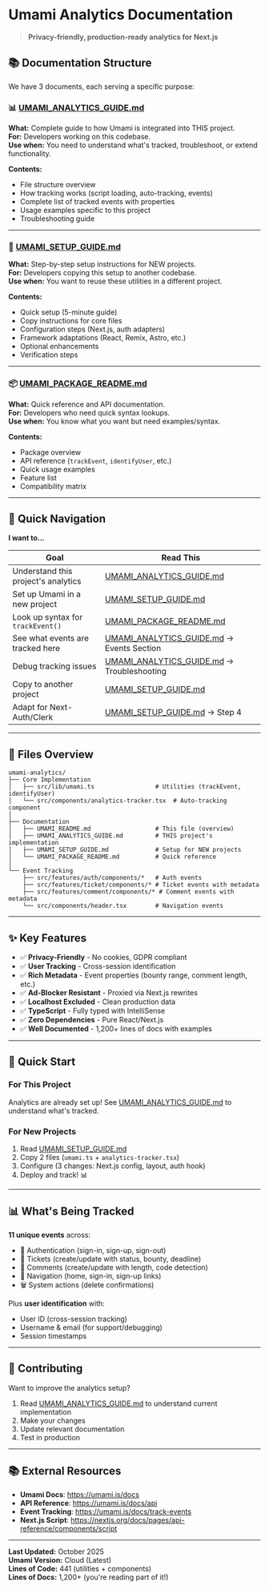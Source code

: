 # Umami Analytics Documentation

> **Privacy-friendly, production-ready analytics for Next.js**

## 📚 Documentation Structure

We have 3 documents, each serving a specific purpose:

### 📊 [UMAMI_ANALYTICS_GUIDE.md](./UMAMI_ANALYTICS_GUIDE.md)
**What:** Complete guide to how Umami is integrated into THIS project.  
**For:** Developers working on this codebase.  
**Use when:** You need to understand what's tracked, troubleshoot, or extend functionality.

**Contents:**
- File structure overview
- How tracking works (script loading, auto-tracking, events)
- Complete list of tracked events with properties
- Usage examples specific to this project
- Troubleshooting guide

---

### 🚀 [UMAMI_SETUP_GUIDE.md](./UMAMI_SETUP_GUIDE.md)
**What:** Step-by-step setup instructions for NEW projects.  
**For:** Developers copying this setup to another codebase.  
**Use when:** You want to reuse these utilities in a different project.

**Contents:**
- Quick setup (5-minute guide)
- Copy instructions for core files
- Configuration steps (Next.js, auth adapters)
- Framework adaptations (React, Remix, Astro, etc.)
- Optional enhancements
- Verification steps

---

### 📦 [UMAMI_PACKAGE_README.md](./UMAMI_PACKAGE_README.md)
**What:** Quick reference and API documentation.  
**For:** Developers who need quick syntax lookups.  
**Use when:** You know what you want but need examples/syntax.

**Contents:**
- Package overview
- API reference (`trackEvent`, `identifyUser`, etc.)
- Quick usage examples
- Feature list
- Compatibility matrix

---

## 🎯 Quick Navigation

**I want to...**

| Goal | Read This |
|------|-----------|
| Understand this project's analytics | [UMAMI_ANALYTICS_GUIDE.md](./UMAMI_ANALYTICS_GUIDE.md) |
| Set up Umami in a new project | [UMAMI_SETUP_GUIDE.md](./UMAMI_SETUP_GUIDE.md) |
| Look up syntax for `trackEvent()` | [UMAMI_PACKAGE_README.md](./UMAMI_PACKAGE_README.md) |
| See what events are tracked here | [UMAMI_ANALYTICS_GUIDE.md](./UMAMI_ANALYTICS_GUIDE.md) → Events Section |
| Debug tracking issues | [UMAMI_ANALYTICS_GUIDE.md](./UMAMI_ANALYTICS_GUIDE.md) → Troubleshooting |
| Copy to another project | [UMAMI_SETUP_GUIDE.md](./UMAMI_SETUP_GUIDE.md) |
| Adapt for Next-Auth/Clerk | [UMAMI_SETUP_GUIDE.md](./UMAMI_SETUP_GUIDE.md) → Step 4 |

---

## 📁 Files Overview

```
umami-analytics/
├── Core Implementation
│   ├── src/lib/umami.ts                 # Utilities (trackEvent, identifyUser)
│   └── src/components/analytics-tracker.tsx  # Auto-tracking component
│
├── Documentation
│   ├── UMAMI_README.md                  # This file (overview)
│   ├── UMAMI_ANALYTICS_GUIDE.md         # THIS project's implementation
│   ├── UMAMI_SETUP_GUIDE.md             # Setup for NEW projects
│   └── UMAMI_PACKAGE_README.md          # Quick reference
│
└── Event Tracking
    ├── src/features/auth/components/*   # Auth events
    ├── src/features/ticket/components/* # Ticket events with metadata
    ├── src/features/comment/components/* # Comment events with metadata
    └── src/components/header.tsx        # Navigation events
```

---

## ✨ Key Features

- ✅ **Privacy-Friendly** - No cookies, GDPR compliant
- ✅ **User Tracking** - Cross-session identification
- ✅ **Rich Metadata** - Event properties (bounty range, comment length, etc.)
- ✅ **Ad-Blocker Resistant** - Proxied via Next.js rewrites
- ✅ **Localhost Excluded** - Clean production data
- ✅ **TypeScript** - Fully typed with IntelliSense
- ✅ **Zero Dependencies** - Pure React/Next.js
- ✅ **Well Documented** - 1,200+ lines of docs with examples

---

## 🚀 Quick Start

### For This Project
Analytics are already set up! See [UMAMI_ANALYTICS_GUIDE.md](./UMAMI_ANALYTICS_GUIDE.md) to understand what's tracked.

### For New Projects
1. Read [UMAMI_SETUP_GUIDE.md](./UMAMI_SETUP_GUIDE.md)
2. Copy 2 files (`umami.ts` + `analytics-tracker.tsx`)
3. Configure (3 changes: Next.js config, layout, auth hook)
4. Deploy and track! 📊

---

## 📊 What's Being Tracked

**11 unique events** across:
- 🔐 Authentication (sign-in, sign-up, sign-out)
- 🎫 Tickets (create/update with status, bounty, deadline)
- 💬 Comments (create/update with length, code detection)
- 🧭 Navigation (home, sign-in, sign-up links)
- 🗑️ System actions (delete confirmations)

Plus **user identification** with:
- User ID (cross-session tracking)
- Username & email (for support/debugging)
- Session timestamps

---

## 🤝 Contributing

Want to improve the analytics setup?
1. Read [UMAMI_ANALYTICS_GUIDE.md](./UMAMI_ANALYTICS_GUIDE.md) to understand current implementation
2. Make your changes
3. Update relevant documentation
4. Test in production

---

## 📚 External Resources

- **Umami Docs**: https://umami.is/docs
- **API Reference**: https://umami.is/docs/api
- **Event Tracking**: https://umami.is/docs/track-events
- **Next.js Script**: https://nextjs.org/docs/pages/api-reference/components/script

---

**Last Updated:** October 2025  
**Umami Version:** Cloud (Latest)  
**Lines of Code:** 441 (utilities + components)  
**Lines of Docs:** 1,200+ (you're reading part of it!)

